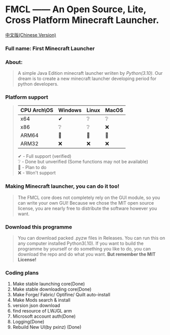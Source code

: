 # FMCL —— An Open Source, Lite, Cross Platform Minecraft Launcher.
[中文版(Chinese Version)](https://github.com/Sharll-large/FMCL/blob/main/README.zh.md)

### Full name: First Minecraft Launcher

### About:
  > A simple Java Edition minecraft launcher wriiten by *Python(3.10)*.
  > Our dream is to create a new minecraft launcher developing period for python developers.

### Platform support
> |CPU Arch\OS|Windows|Linux|MacOS|
> |-|-|-|-|
> |x64|✔|❔|❔|
> |x86|❔|❔|❌|
> |ARM64|📌|📌|📌|
> |ARM32|❌|❌|❌|
> 
> 
> ✔ - Full support (verified)  
> ❔ - Done but unverified (Some functions may not be available)  
> 📌 - Plan to do  
> ❌ - Won't support  


### Making Minecraft launcher, you can do it too!
  > The FMCL core does not completely rely on the GUI module, so you can write your own GUI!
  > Because we chose the MIT open source license, you are nearly free to distribute the software however you want.

### Download this programme
  > You can download packed .pyzw files in Releases. You can run this on any computer installed Python3(.10).
  > If you want to build the programme by yourself or do something you like to do, you can download the repo and do what you want. **But remember the MIT License!**

### Coding plans
1. Make stable launching core(Done)
2. Make stable downloading core(Done)
3. Make Forge/ Fabric/ Optifine/ Quilt auto-install
4. Make Mods search & install
5. version json download 
6. find resource of LWJGL arm
7. Microsoft account auth(Done)
8. Logging(Done)
9. Rebuild New UI(by pxinz) (Done)
